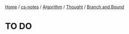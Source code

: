 [Home](https://mengxianbin.github.io) /
[cs-notes](https://mengxianbin.github.io/cs-notes/site) /
[Algorithm](https://mengxianbin.github.io/cs-notes/site/Algorithm) /
[Thought](https://mengxianbin.github.io/cs-notes/site/Algorithm/Thought) /
[Branch and Bound](https://mengxianbin.github.io/cs-notes/site/Algorithm/Thought/Branch%20and%20Bound)

# TO DO
